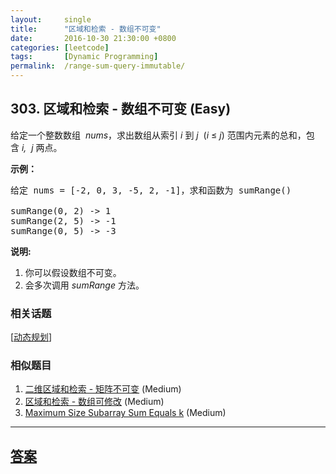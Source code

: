 ```yaml
---
layout:     single
title:      "区域和检索 - 数组不可变"
date:       2016-10-30 21:30:00 +0800
categories: [leetcode]
tags:       [Dynamic Programming]
permalink:  /range-sum-query-immutable/
---
```


## 303. 区域和检索 - 数组不可变 (Easy)

<p>给定一个整数数组 &nbsp;<em>nums</em>，求出数组从索引&nbsp;<em>i&nbsp;</em>到&nbsp;<em>j&nbsp;&nbsp;</em>(<em>i</em>&nbsp;&le;&nbsp;<em>j</em>) 范围内元素的总和，包含&nbsp;<em>i,&nbsp; j&nbsp;</em>两点。</p>

<p><strong>示例：</strong></p>

<pre>给定 nums = [-2, 0, 3, -5, 2, -1]，求和函数为 sumRange()

sumRange(0, 2) -&gt; 1
sumRange(2, 5) -&gt; -1
sumRange(0, 5) -&gt; -3</pre>

<p><strong>说明:</strong></p>

<ol>
	<li>你可以假设数组不可变。</li>
	<li>会多次调用&nbsp;<em>sumRange</em>&nbsp;方法。</li>
</ol>

### 相关话题
  [[动态规划](https://github.com/openset/leetcode/tree/master/tag/dynamic-programming/README.md)]

### 相似题目
  1. [二维区域和检索 - 矩阵不可变](/range-sum-query-2d-immutable) (Medium)
  1. [区域和检索 - 数组可修改](/range-sum-query-mutable) (Medium)
  1. [Maximum Size Subarray Sum Equals k](/maximum-size-subarray-sum-equals-k) (Medium)

---

## [答案](https://github.com/openset/leetcode/tree/master/problems/range-sum-query-immutable)
